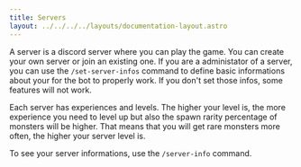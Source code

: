 ```yaml
---
title: Servers
layout: ../../../../layouts/documentation-layout.astro
---
```


A server is a discord server where you can play the game. You can create your own server or join an existing one.
If you are a administator of a server, you can use the ``/set-server-infos`` command to define basic informations about your for the bot to properly work. If you don't set those infos, some features will not work.

Each server has experiences and levels. The higher your level is, the more experience you need to level up but also the spawn rarity percentage of monsters will be higher. That means that you will get rare monsters more often, the higher your server level is.

To see your server informations, use the ``/server-info`` command.
